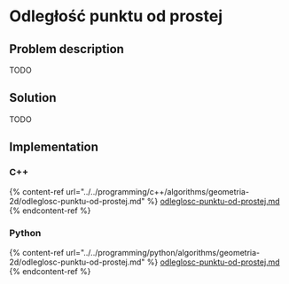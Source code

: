 # Odległość punktu od prostej

## Problem description

TODO

## Solution

TODO

## Implementation

### C++

{% content-ref url="../../programming/c++/algorithms/geometria-2d/odleglosc-punktu-od-prostej.md" %}
[odleglosc-punktu-od-prostej.md](../../programming/c++/algorithms/geometria-2d/odleglosc-punktu-od-prostej.md)
{% endcontent-ref %}

### Python

{% content-ref url="../../programming/python/algorithms/geometria-2d/odleglosc-punktu-od-prostej.md" %}
[odleglosc-punktu-od-prostej.md](../../programming/python/algorithms/geometria-2d/odleglosc-punktu-od-prostej.md)
{% endcontent-ref %}
